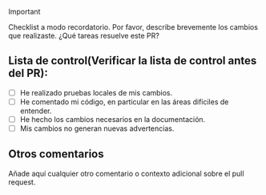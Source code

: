 > [!IMPORTANT]
> Checklist a modo recordatorio. Por favor, describe brevemente los cambios que realizaste. ¿Qué tareas resuelve este PR?

## Lista de control(Verificar la lista de control antes del PR):
- [ ] He realizado pruebas locales de mis cambios.
- [ ] He comentado mi código, en particular en las áreas difíciles de entender.
- [ ] He hecho los cambios necesarios en la documentación.
- [ ] Mis cambios no generan nuevas advertencias.

## Otros comentarios
Añade aquí cualquier otro comentario o contexto adicional sobre el pull request.

